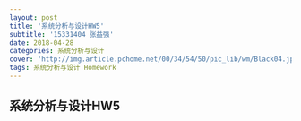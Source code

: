 ```yaml
---
layout: post
title: '系统分析与设计HW5'
subtitle: '15331404 张益强'
date: 2018-04-28
categories: 系统分析与设计  
cover: 'http://img.article.pchome.net/00/34/54/50/pic_lib/wm/Black04.jpg'
tags: 系统分析与设计 Homework
---
```


## 系统分析与设计HW5
